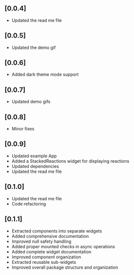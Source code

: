 ## [0.0.4]

* Updated the read me file

## [0.0.5]

* Updated the demo gif

## [0.0.6]

* Added dark theme mode support

## [0.0.7]

* Updated demo gifs

## [0.0.8]

* Minor fixes

## [0.0.9]

* Updated example App
* Added a StackedReactions widget for displaying reactions
* Updated dependencies
* Updated the read me file

## [0.1.0]

* Updated the read me file
* Code refactoring

## [0.1.1]

* Extracted components into separate widgets
* Added comprehensive documentation
* Improved null safety handling
* Added proper mounted checks in async operations
* Added complete widget documentation
* Improved component organization
* Extracted reusable sub-widgets
* Improved overall package structure and organization 

